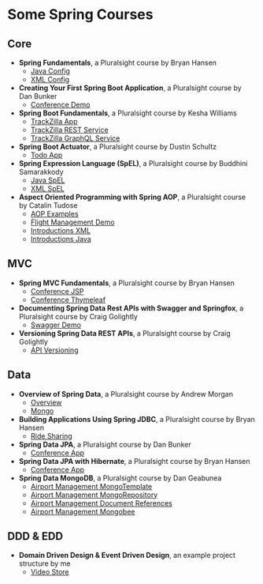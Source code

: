 # Some Spring Courses

## Core

- **Spring Fundamentals**, a Pluralsight course by Bryan Hansen
  - [Java Config](conference-java/README.md)
  - [XML Config](conference-xml/README.md)
- **Creating Your First Spring Boot Application**, a Pluralsight course by Dan Bunker
  - [Conference Demo](conference-demo/README.md)
- **Spring Boot Fundamentals**, a Pluralsight course by Kesha Williams
  - [TrackZilla App](track-zilla/README.md)
  - [TrackZilla REST Service](track-zilla-REST/README.md)
  - [TrackZilla GraphQL Service](track-zilla-GraphQL/README.md)
- **Spring Boot Actuator**, a Pluralsight course by Dustin Schultz
  - [Todo App](todo-app/README.md)
- **Spring Expression Language (SpEL)**, a Pluralsight course by Buddhini Samarakkody
  - [Java SpEL](spel-demo/README.md)
  - [XML SpEL](spel-demo-xml/README.md)
- **Aspect Oriented Programming with Spring AOP**, a Pluralsight course by Catalin Tudose
  - [AOP Examples](aop-examples/README.md)
  - [Flight Management Demo](flightsmanagement/README.md)
  - [Introductions XML](flightsmanagement-xml/README.md)
  - [Introductions Java](flightsmanagement-java/README.md)

## MVC

- **Spring MVC Fundamentals**, a Pluralsight course by Bryan Hansen
  - [Conference JSP](conference-app/README.md)
  - [Conference Thymeleaf](conference-app-thymeleaf/README.md)
- **Documenting Spring Data Rest APIs with Swagger and Springfox**, a Pluralsight course by Craig Golightly
  - [Swagger Demo](swagger-demo/README.md)
- **Versioning Spring Data REST APIs**, a Pluralsight course by Craig Golightly
  - [API Versioning](swagger-demo/Versioning.md)

## Data

- **Overview of Spring Data**, a Pluralsight course by Andrew Morgan
  - [Overview](spring-data-overview/README.md)
  - [Mongo](spring-data-overview-mongo/README.md)
- **Building Applications Using Spring JDBC**, a Pluralsight course by Bryan Hansen
  - [Ride Sharing](ride-sharing/README.md)
- **Spring Data JPA**, a Pluralsight course by Dan Bunker
  - [Conference App](conference-data-jpa/README.md)
- **Spring Data JPA with Hibernate**, a Pluralsight course by Bryan Hansen
  - [Conference App](conference-app-jpa/README.md)
- **Spring Data MongoDB**, a Pluralsight course by Dan Geabunea
  - [Airport Management MongoTemplate](data-jpa-mongo/README.md)
  - [Airport Management MongoRepository](data-jpa-mongo-repository/README.md)
  - [Airport Management Document References](data-jpa-mongo-references/README.md)
  - [Airport Management Mongobee](data-jpa-mongobee/README.md)

## DDD & EDD

- **Domain Driven Design & Event Driven Design**, an example project structure by me
  - [Video Store](video-store/README.md)